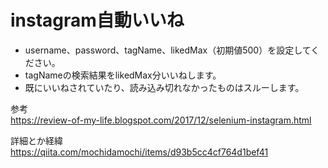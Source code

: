 # instagram自動いいね
- username、password、tagName、likedMax（初期値500）を設定してください。　
- tagNameの検索結果をlikedMax分いいねします。
- 既にいいねされていたり、読み込み切れなかったものはスルーします。 
 
 参考  
 https://review-of-my-life.blogspot.com/2017/12/selenium-instagram.html 
 
 詳細とか経緯  
 https://qiita.com/mochidamochi/items/d93b5cc4cf764d1bef41
